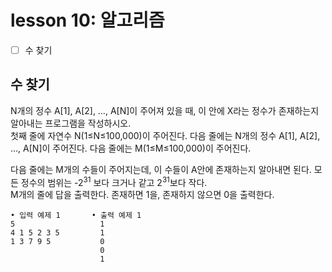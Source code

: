 # lesson 10: 알고리즘

- [ ] 수 찾기

## 수 찾기

N개의 정수 A[1], A[2], …, A[N]이 주어져 있을 때, 이 안에 X라는 정수가 존재하는지 알아내는 프로그램을 작성하시오.  
첫째 줄에 자연수 N(1≤N≤100,000)이 주어진다. 다음 줄에는 N개의 정수 A[1], A[2], …, A[N]이 주어진다. 다음 줄에는 M(1≤M≤100,000)이 주어진다.  

다음 줄에는 M개의 수들이 주어지는데, 이 수들이 A안에 존재하는지 알아내면 된다. 모든 정수의 범위는 -2<sup>31</sup> 보다 크거나 같고 2<sup>31</sup>보다 작다.  
M개의 줄에 답을 출력한다. 존재하면 1을, 존재하지 않으면 0을 출력한다.  

```
• 입력 예제 1       • 출력 예제 1
5                   1
4 1 5 2 3 5         1
1 3 7 9 5           0
                    0
                    1
```